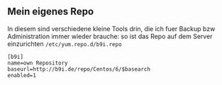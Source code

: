 <!-- 
.. title: Repository b9i
.. slug: repository-b9i
.. date: 2014/02/18 11:49:34
.. tags: Admin, Centos
.. link: 
.. description: 
.. type: text
-->

Mein eigenes Repo
-------------

In diesem sind verschiedene kleine Tools drin, die ich fuer Backup bzw Administration immer wieder brauche:
so ist das Repo auf dem Server einzurichten `/etc/yum.repo.d/b9i.repo`

	[b9i]
	name=own Repository
	baseurl=http://b9i.de/repo/Centos/6/$basearch
	enabled=1